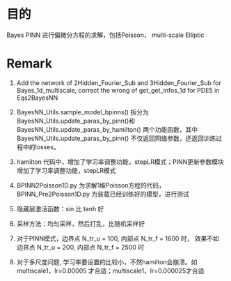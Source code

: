 # 目的 
Bayes PINN 进行偏微分方程的求解，包括Poisson， multi-scale Elliptic

# Remark
1. Add the network of  2Hidden_Fourier_Sub and 3Hidden_Fourier_Sub for Bayes_1d_multiscale, correct the wrong of 
   get_get_infos_1d for PDE5 in Eqs2BayesNN

2. BayesNN_Utils.sample_model_bpinns() 拆分为 BayesNN_Utils.update_paras_by_pinn()和
   BayesNN_Utils.update_paras_by_hamilton() 两个功能函数，其中BayesNN_Utils.update_paras_by_pinn()
   不仅返回网络参数，还返回训练过程中的losses。

3. hamilton 代码中，增加了学习率调整功能，stepLR模式；PINN更新参数模块增加了学习率调整功能，stepLR模式

4. BPINN2Poisson1D.py 为求解1维Poisson方程的代码，BPINN_Pre2Poisson1D.py 为装载已经训练好的模型，进行测试

5. 隐藏层激活函数：sin 比 tanh 好

6. 采样方法：均匀采样，然后打乱，比随机采样好
   
7. 对于PINN模式，边界点 N_tr_u = 100, 内部点 N_tr_f = 1600 时， 效果不如 边界点 N_tr_u = 200, 内部点 N_tr_f = 2500 时
   
8. 对于多尺度问题, 学习率要设置的比较小，不然hamilton会崩溃。如 multiscale1，lr=0.00005 才合适；multiscale1，lr=0.000025才合适